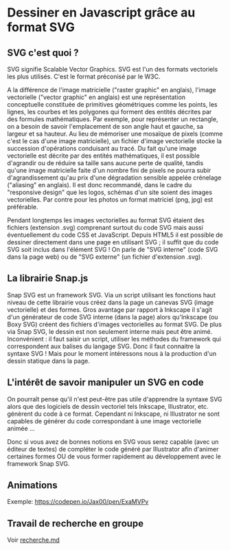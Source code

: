 # Dessiner en Javascript grâce au format SVG

## SVG c'est quoi ? 

SVG signifie Scalable Vector Graphics.
SVG est l'un des formats vectoriels les plus utilisés. C'est le format préconisé par le W3C.

A la différence de l'image matricielle ("raster graphic" en anglais), l'image vectorielle ("vector graphic" en anglais) est une représentation conceptuelle constituée de primitives géométriques comme les points, les lignes, les courbes et les polygones qui forment des entités décrites par des formules mathématiques. Par exemple, pour représenter un rectangle, on a besoin de savoir l'emplacement de son angle haut et gauche, sa largeur et sa hauteur.
Au lieu de mémoriser une mosaïque de pixels (comme c'est le cas d'une image matricielle), un fichier d'image vectorielle stocke la succession d'opérations conduisant au tracé.
Du fait qu'une image vectorielle est décrite par des entités mathématiques, il est possible d'agrandir ou de réduire sa taille sans aucune perte de qualité, tandis qu'une image matricielle faite d'un nombre fini de pixels ne pourra subir d'agrandissement qu'au prix d'une dégradation sensible appelée crénelage ("aliasing" en anglais).
Il est donc recommandé, dans le cadre du "responsive design" que les logos, schémas d'un site soient des images vectorielles. Par contre pour les photos un format matriciel (png, jpg) est préférable.

Pendant longtemps les images vectorielles au format SVG étaient des fichiers (extension .svg) comprenant surtout du code SVG mais aussi éventuellement du code CSS et JavaScript.
Depuis HTML5 il est possible de dessiner directement dans une page en utilisant SVG ; il suffit que du code SVG soit inclus dans l'élément SVG !
On parle de "SVG interne" (code SVG dans la page web) ou de "SVG externe" (un fichier d'extension .svg).

## La librairie Snap.js

Snap SVG est un framework SVG.
Via un script utilisant les fonctions haut niveau de cette librairie vous créez dans la page un canevas SVG (image vectorielle) et des formes.
Gros avantage par rapport à Inkscape il s'agit d'un générateur de code SVG interne (dans la page) alors qu'Inkscape (ou Boxy SVG) créent des fichiers d'images vectorielles au format SVG.
De plus via Snap SVG, le dessin est non seulement interne mais peut être animé.
Inconvénient : il faut saisir un script, utiliser les méthodes du framework qui correspondent aux balises du langage SVG. Donc il faut connaitre la syntaxe SVG !
Mais pour le moment intéressons nous à la production d'un dessin statique dans la page.

## L'intérêt de savoir manipuler un SVG en code 

On pourraît pense qu'il n'est peut-être pas utile d'apprendre la syntaxe SVG alors que des logiciels de dessin vectoriel tels Inkscape, Illustrator, etc. génèrent du code à ce format.
Cependant ni Inkscape, ni Illustrator ne sont capables de générer du code correspondant à une image vectorielle animée ...

Donc si vous avez de bonnes notions en SVG vous serez capable (avec un éditeur de textes) de compléter le code généré par Illustrator afin d'animer certaines formes OU de vous former rapidement au développement avec le framework Snap SVG.

## Animations

Exemple: https://codepen.io/Jax00/pen/ExaMVPv

## Travail de recherche en groupe 

Voir [recherche.md](recherche.md)